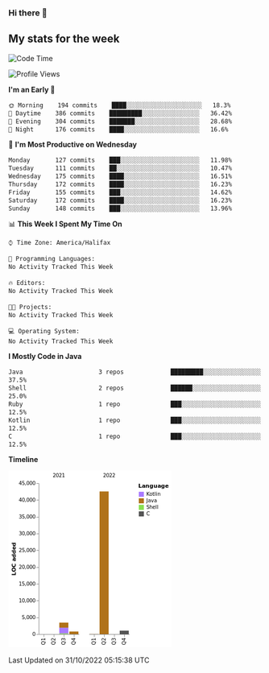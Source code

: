 ### Hi there 👋

## My stats for the week
<!--START_SECTION:waka-->
![Code Time](http://img.shields.io/badge/Code%20Time-414%20hrs%2018%20mins-blue)

![Profile Views](http://img.shields.io/badge/Profile%20Views-0-blue)

**I'm an Early 🐤** 

```text
🌞 Morning    194 commits    ████░░░░░░░░░░░░░░░░░░░░░   18.3% 
🌆 Daytime    386 commits    █████████░░░░░░░░░░░░░░░░   36.42% 
🌃 Evening    304 commits    ███████░░░░░░░░░░░░░░░░░░   28.68% 
🌙 Night      176 commits    ████░░░░░░░░░░░░░░░░░░░░░   16.6%

```
📅 **I'm Most Productive on Wednesday** 

```text
Monday       127 commits    ███░░░░░░░░░░░░░░░░░░░░░░   11.98% 
Tuesday      111 commits    ██░░░░░░░░░░░░░░░░░░░░░░░   10.47% 
Wednesday    175 commits    ████░░░░░░░░░░░░░░░░░░░░░   16.51% 
Thursday     172 commits    ████░░░░░░░░░░░░░░░░░░░░░   16.23% 
Friday       155 commits    ███░░░░░░░░░░░░░░░░░░░░░░   14.62% 
Saturday     172 commits    ████░░░░░░░░░░░░░░░░░░░░░   16.23% 
Sunday       148 commits    ███░░░░░░░░░░░░░░░░░░░░░░   13.96%

```


📊 **This Week I Spent My Time On** 

```text
⌚︎ Time Zone: America/Halifax

💬 Programming Languages: 
No Activity Tracked This Week

🔥 Editors: 
No Activity Tracked This Week

🐱‍💻 Projects: 
No Activity Tracked This Week

💻 Operating System: 
No Activity Tracked This Week

```

**I Mostly Code in Java** 

```text
Java                     3 repos             █████████░░░░░░░░░░░░░░░░   37.5% 
Shell                    2 repos             ██████░░░░░░░░░░░░░░░░░░░   25.0% 
Ruby                     1 repo              ███░░░░░░░░░░░░░░░░░░░░░░   12.5% 
Kotlin                   1 repo              ███░░░░░░░░░░░░░░░░░░░░░░   12.5% 
C                        1 repo              ███░░░░░░░░░░░░░░░░░░░░░░   12.5%

```


**Timeline**

![Chart not found](https://raw.githubusercontent.com/lyndseyy/lyndseyy/main/charts/bar_graph.png) 


 Last Updated on 31/10/2022 05:15:38 UTC
<!--END_SECTION:waka-->